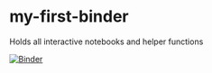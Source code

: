# my-first-binder
Holds all interactive notebooks and helper functions


[![Binder](https://mybinder.org/badge_logo.svg)](https://mybinder.org/v2/gh/AnnieFiB/my-first-binder/HEAD)